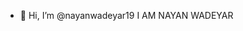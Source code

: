 - 👋 Hi, I’m @nayanwadeyar19
I AM NAYAN WADEYAR
<!---
nayanwadeyar19/nayanwadeyar19 is a ✨ special ✨ repository because its `README.md` (this file) appears on your GitHub profile.
You can click the Preview link to take a look at your changes.
--->
